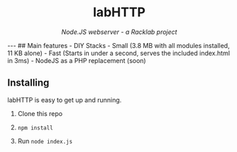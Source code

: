 <h1 align="center">labHTTP</h1>

<p align="center">
<i>Node.JS webserver - a Racklab project</i>
</p>
---
## Main features
- DIY Stacks
- Small (3.8 MB with all modules installed, 11 KB alone)
- Fast (Starts in under a second, serves the included index.html in 3ms)
- NodeJS as a PHP replacement (soon)

## Installing
labHTTP is easy to get up and running.

1. Clone this repo

2. `npm install`

3. Run `node index.js`

